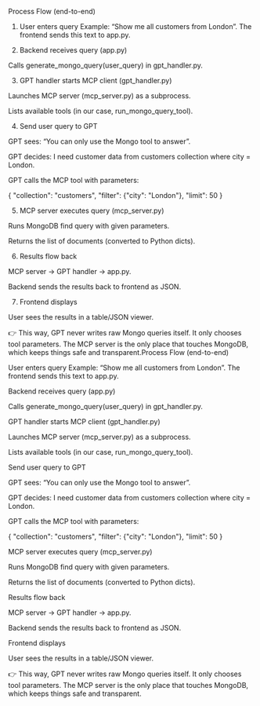 Process Flow (end-to-end)

1. User enters query
Example: “Show me all customers from London”.
The frontend sends this text to app.py.

2. Backend receives query (app.py)

Calls generate_mongo_query(user_query) in gpt_handler.py.

3. GPT handler starts MCP client (gpt_handler.py)

Launches MCP server (mcp_server.py) as a subprocess.

Lists available tools (in our case, run_mongo_query_tool).

4. Send user query to GPT

GPT sees: “You can only use the Mongo tool to answer”.

GPT decides: I need customer data from customers collection where city = London.

GPT calls the MCP tool with parameters:

{
  "collection": "customers",
  "filter": {"city": "London"},
  "limit": 50
}


5. MCP server executes query (mcp_server.py)

Runs MongoDB find query with given parameters.

Returns the list of documents (converted to Python dicts).

6. Results flow back

MCP server → GPT handler → app.py.

Backend sends the results back to frontend as JSON.

7. Frontend displays

User sees the results in a table/JSON viewer.

👉 This way, GPT never writes raw Mongo queries itself. It only chooses tool parameters.
The MCP server is the only place that touches MongoDB, which keeps things safe and transparent.Process Flow (end-to-end)

User enters query
Example: “Show me all customers from London”.
The frontend sends this text to app.py.

Backend receives query (app.py)

Calls generate_mongo_query(user_query) in gpt_handler.py.

GPT handler starts MCP client (gpt_handler.py)

Launches MCP server (mcp_server.py) as a subprocess.

Lists available tools (in our case, run_mongo_query_tool).

Send user query to GPT

GPT sees: “You can only use the Mongo tool to answer”.

GPT decides: I need customer data from customers collection where city = London.

GPT calls the MCP tool with parameters:

{
  "collection": "customers",
  "filter": {"city": "London"},
  "limit": 50
}


MCP server executes query (mcp_server.py)

Runs MongoDB find query with given parameters.

Returns the list of documents (converted to Python dicts).

Results flow back

MCP server → GPT handler → app.py.

Backend sends the results back to frontend as JSON.

Frontend displays

User sees the results in a table/JSON viewer.

👉 This way, GPT never writes raw Mongo queries itself. It only chooses tool parameters.
The MCP server is the only place that touches MongoDB, which keeps things safe and transparent.